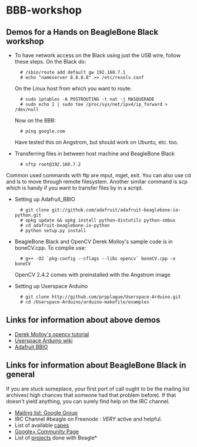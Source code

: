 BBB-workshop
============

Demos for a Hands on BeagleBone Black workshop
-------------------------------------------------------------------------------

* To have network access on the Black using just the USB wire, follow these steps.
  On the Black do:

        # /sbin/route add default gw 192.168.7.1
		# echo "nameserver 8.8.8.8" >> /etc/resolv.conf

  On the Linux host from which you want to route:

        # sudo iptables -A POSTROUTING -t nat -j MASQUERADE
        # sudo echo 1 | sudo tee /proc/sys/net/ipv4/ip_forward > /dev/null

  Now on the BBB:
  
        # ping google.com
  Have tested this on Angstrom, but should work on Ubuntu, etc. too.

* Transferring files in between host machine and BeagleBone Black

		# sftp root@192.168.7.2
Common used commands with ftp are mput, mget, exit. You can also use cd and ls to move through remote filesystem.
Another similar command is scp which is handy if you want to transfer files by in a script.
* Setting up Adafruit_BBIO

		# git clone git://github.com/adafruit/adafruit-beaglebone-io-python.git
		# opkg update && opkg install python-distutils python-smbus
		# cd adafruit-beaglebone-io-python
		# python setup.py install

* BeagleBone Black and OpenCV
  Derek Molloy's sample code is in boneCV.cpp. To compile use:
  
		# g++ -O2 `pkg-config --cflags --libs opencv` boneCV.cpp -o boneCV
  OpenCV 2.4.2 comes with preinstalled with the Angstrom image

* Setting up Userspace Arduino

		# git clone http://github.com/prpplague/Userspace-Arduino.git
		# cd /Userspace-Arduino/arduino-makefile/examples
		
Links for information about above demos
-------------------------------------------------------------------------------

* [Derek Molloy's opencv tutorial](http://derekmolloy.ie/beaglebone/beaglebone-video-capture-and-image-processing-on-embedded-linux-using-opencv)
* [Userspace Arduino wiki](http://elinux.org/Userspace_Arduino)
* [Adafruit BBIO](http://learn.adafruit.com/setting-up-io-python-library-on-beaglebone-black/using-the-bbio-library)


Links for information about BeagleBone Black in general
-------------------------------------------------------------------------------
If you are stuck someplace, your first port of call ought to be the mailing list archives( high chances that someone had that problem before).
If that doesn't yield anything, you can surely find help on the IRC channel.

* [Mailing list: Google Group](https://groups.google.com/forum/?fromgroups#!forum/beagleboard)
* IRC Channel #beagle on Freenode : *VERY* active and helpful.
* List of available [capes](http://circuitco.com/support/index.php?title=BeagleBone_Capes)
* [Google+ Community Page](https://plus.google.com/communities/104960311812236799231)
* List of [projects](http://beagleboard.org/project) done with Beagle*
